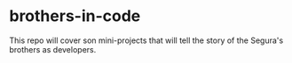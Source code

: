 # brothers-in-code
This repo will cover son mini-projects that will tell the story of the Segura's brothers as developers.
